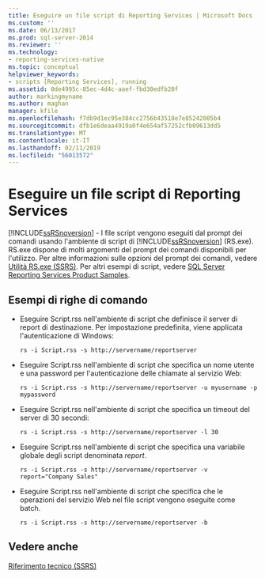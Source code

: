 ```yaml
---
title: Eseguire un file script di Reporting Services | Microsoft Docs
ms.custom: ''
ms.date: 06/13/2017
ms.prod: sql-server-2014
ms.reviewer: ''
ms.technology:
- reporting-services-native
ms.topic: conceptual
helpviewer_keywords:
- scripts [Reporting Services], running
ms.assetid: 0de4995c-85ec-4d4c-aaef-fbd30edfb20f
author: markingmyname
ms.author: maghan
manager: kfile
ms.openlocfilehash: f7db9d1ec95e384cc2756b43518e7e85242005b4
ms.sourcegitcommit: dfb1e6deaa4919a0f4e654af57252cfb09613dd5
ms.translationtype: MT
ms.contentlocale: it-IT
ms.lasthandoff: 02/11/2019
ms.locfileid: "56013572"
---
```

# <a name="run-a-reporting-services-script-file"></a>Eseguire un file script di Reporting Services
  [!INCLUDE[ssRSnoversion](../../includes/ssrsnoversion-md.md)] - I file script vengono eseguiti dal prompt dei comandi usando l'ambiente di script di [!INCLUDE[ssRSnoversion](../../includes/ssrsnoversion-md.md)] (RS.exe). RS.exe dispone di molti argomenti del prompt dei comandi disponibili per l'utilizzo. Per altre informazioni sulle opzioni del prompt dei comandi, vedere [Utilità RS.exe &#40;SSRS&#41;](rs-exe-utility-ssrs.md). Per altri esempi di script, vedere [SQL Server Reporting Services Product Samples](https://go.microsoft.com/fwlink/?LinkId=177889).  
  
## <a name="sample-command-lines"></a>Esempi di righe di comando  
  
-   Eseguire Script.rss nell'ambiente di script che definisce il server di report di destinazione. Per impostazione predefinita, viene applicata l'autenticazione di Windows:  
  
    ```  
    rs -i Script.rss -s http://servername/reportserver  
    ```  
  
-   Eseguire Script.rss nell'ambiente di script che specifica un nome utente e una password per l'autenticazione delle chiamate al servizio Web:  
  
    ```  
    rs -i Script.rss -s http://servername/reportserver -u myusername -p mypassword  
    ```  
  
-   Eseguire Script.rss nell'ambiente di script che specifica un timeout del server di 30 secondi:  
  
    ```  
    rs -i Script.rss -s http://servername/reportserver -l 30  
    ```  
  
-   Eseguire Script.rss nell'ambiente di script che specifica una variabile globale degli script denominata *report*.  
  
    ```  
    rs -i Script.rss -s http://servername/reportserver -v report="Company Sales"  
    ```  
  
-   Eseguire Script.rss nell'ambiente di script che specifica che le operazioni del servizio Web nel file script vengono eseguite come batch.  
  
    ```  
    rs -i Script.rss -s http://servername/reportserver -b  
    ```  
  
## <a name="see-also"></a>Vedere anche  
 [Riferimento tecnico &#40;SSRS&#41;](../technical-reference-ssrs.md)  
  
  
